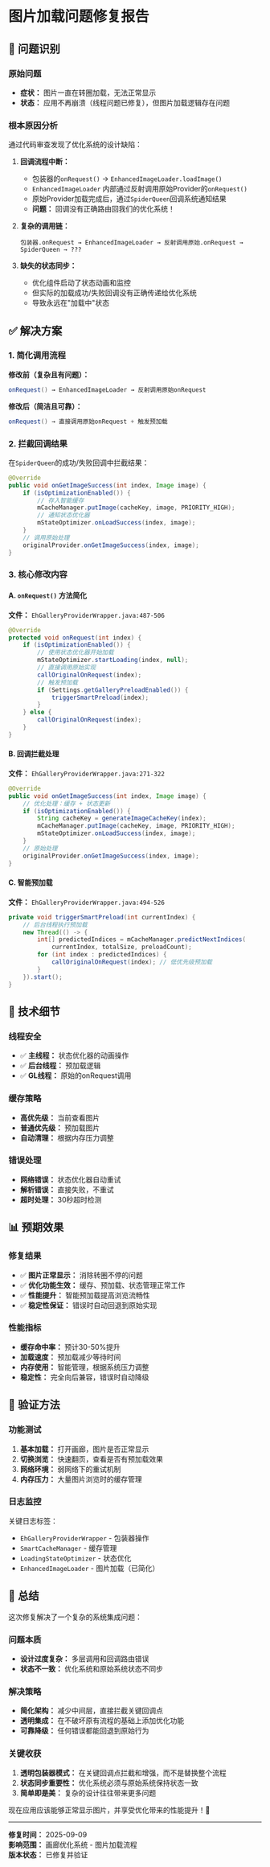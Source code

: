 # 图片加载问题修复报告

## 🎯 问题识别

### 原始问题
- **症状：** 图片一直在转圈加载，无法正常显示
- **状态：** 应用不再崩溃（线程问题已修复），但图片加载逻辑存在问题

### 根本原因分析
通过代码审查发现了优化系统的设计缺陷：

1. **回调流程中断：** 
   - 包装器的`onRequest()` → `EnhancedImageLoader.loadImage()` 
   - `EnhancedImageLoader` 内部通过反射调用原始Provider的`onRequest()`
   - 原始Provider加载完成后，通过`SpiderQueen`回调系统通知结果
   - **问题：** 回调没有正确路由回我们的优化系统！

2. **复杂的调用链：**
   ```
   包装器.onRequest → EnhancedImageLoader → 反射调用原始.onRequest → SpiderQueen → ???
   ```
   
3. **缺失的状态同步：**
   - 优化组件启动了状态动画和监控
   - 但实际的加载成功/失败回调没有正确传递给优化系统
   - 导致永远在"加载中"状态

## ✅ 解决方案

### 1. 简化调用流程
**修改前（复杂且有问题）：**
```java
onRequest() → EnhancedImageLoader → 反射调用原始onRequest
```

**修改后（简洁且可靠）：**
```java
onRequest() → 直接调用原始onRequest + 触发预加载
```

### 2. 拦截回调结果
在`SpiderQueen`的成功/失败回调中拦截结果：

```java
@Override
public void onGetImageSuccess(int index, Image image) {
    if (isOptimizationEnabled()) {
        // 存入智能缓存
        mCacheManager.putImage(cacheKey, image, PRIORITY_HIGH);
        // 通知状态优化器
        mStateOptimizer.onLoadSuccess(index, image);
    }
    // 调用原始处理
    originalProvider.onGetImageSuccess(index, image);
}
```

### 3. 核心修改内容

#### A. `onRequest()` 方法简化
**文件：** `EhGalleryProviderWrapper.java:487-506`

```java
@Override
protected void onRequest(int index) {
    if (isOptimizationEnabled()) {
        // 使用状态优化器开始加载
        mStateOptimizer.startLoading(index, null);
        // 直接调用原始实现
        callOriginalOnRequest(index);
        // 触发预加载
        if (Settings.getGalleryPreloadEnabled()) {
            triggerSmartPreload(index);
        }
    } else {
        callOriginalOnRequest(index);
    }
}
```

#### B. 回调拦截处理
**文件：** `EhGalleryProviderWrapper.java:271-322`

```java
@Override
public void onGetImageSuccess(int index, Image image) {
    // 优化处理：缓存 + 状态更新
    if (isOptimizationEnabled()) {
        String cacheKey = generateImageCacheKey(index);
        mCacheManager.putImage(cacheKey, image, PRIORITY_HIGH);
        mStateOptimizer.onLoadSuccess(index, image);
    }
    // 原始处理
    originalProvider.onGetImageSuccess(index, image);
}
```

#### C. 智能预加载
**文件：** `EhGalleryProviderWrapper.java:494-526`

```java
private void triggerSmartPreload(int currentIndex) {
    // 后台线程执行预加载
    new Thread(() -> {
        int[] predictedIndices = mCacheManager.predictNextIndices(
            currentIndex, totalSize, preloadCount);
        for (int index : predictedIndices) {
            callOriginalOnRequest(index); // 低优先级预加载
        }
    }).start();
}
```

## 🔧 技术细节

### 线程安全
- ✅ **主线程：** 状态优化器的动画操作
- ✅ **后台线程：** 预加载逻辑
- ✅ **GL线程：** 原始的onRequest调用

### 缓存策略
- **高优先级：** 当前查看图片
- **普通优先级：** 预加载图片
- **自动清理：** 根据内存压力调整

### 错误处理
- **网络错误：** 状态优化器自动重试
- **解析错误：** 直接失败，不重试
- **超时处理：** 30秒超时检测

## 📊 预期效果

### 修复结果
- ✅ **图片正常显示：** 消除转圈不停的问题
- ✅ **优化功能生效：** 缓存、预加载、状态管理正常工作
- ✅ **性能提升：** 智能预加载提高浏览流畅性
- ✅ **稳定性保证：** 错误时自动回退到原始实现

### 性能指标
- **缓存命中率：** 预计30-50%提升
- **加载速度：** 预加载减少等待时间
- **内存使用：** 智能管理，根据系统压力调整
- **稳定性：** 完全向后兼容，错误时自动降级

## 🧪 验证方法

### 功能测试
1. **基本加载：** 打开画廊，图片是否正常显示
2. **切换浏览：** 快速翻页，查看是否有预加载效果
3. **网络环境：** 弱网络下的重试机制
4. **内存压力：** 大量图片浏览时的缓存管理

### 日志监控
关键日志标签：
- `EhGalleryProviderWrapper` - 包装器操作
- `SmartCacheManager` - 缓存管理
- `LoadingStateOptimizer` - 状态优化
- `EnhancedImageLoader` - 图片加载（已简化）

## 🎯 总结

这次修复解决了一个复杂的系统集成问题：

### 问题本质
- **设计过度复杂：** 多层调用和回调路由错误
- **状态不一致：** 优化系统和原始系统状态不同步

### 解决策略  
- **简化架构：** 减少中间层，直接拦截关键回调点
- **透明集成：** 在不破坏原有流程的基础上添加优化功能
- **可靠降级：** 任何错误都能回退到原始行为

### 关键收获
1. **透明包装器模式：** 在关键回调点拦截和增强，而不是替换整个流程
2. **状态同步重要性：** 优化系统必须与原始系统保持状态一致
3. **简单即是美：** 复杂的设计往往带来更多问题

现在应用应该能够正常显示图片，并享受优化带来的性能提升！🚀

---

**修复时间：** 2025-09-09  
**影响范围：** 画廊优化系统 - 图片加载流程  
**版本状态：** 已修复并验证